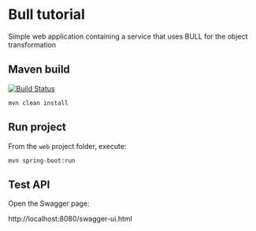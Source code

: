 # Bull tutorial

Simple web application containing a service that uses BULL for the object transformation

## Maven build

[![Build Status](https://travis-ci.org/fborriello/bull-tutorial.svg?branch=master)](https://travis-ci.org/fborriello/bull-tutorial)

~~~
mvn clean install
~~~

## Run project

From the `web` project folder, execute:

~~~
mvn spring-boot:run
~~~

## Test API

Open the Swagger page:

http://localhost:8080/swagger-ui.html

